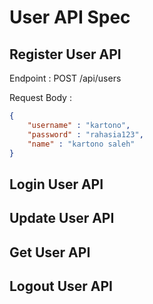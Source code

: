 # User API Spec

## Register User API

Endpoint : POST /api/users

Request Body :

```json
{
    "username" : "kartono",
    "password" : "rahasia123",
    "name" : "kartono saleh"
}
```

## Login User API

## Update User API

## Get User API

## Logout User API
